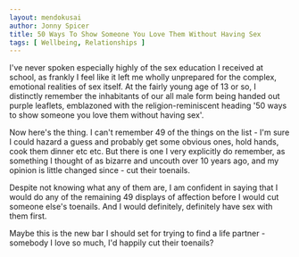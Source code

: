 ```yaml
---
layout: mendokusai
author: Jonny Spicer
title: 50 Ways To Show Someone You Love Them Without Having Sex
tags: [ Wellbeing, Relationships ]
---
```

I've never spoken especially highly of the sex education I received at school, as frankly I feel like it left me wholly unprepared for the complex, emotional realities of sex itself. At the fairly young age of 13 or so, I distinctly remember the inhabitants of our
all male form being handed out purple leaflets, emblazoned with the religion-reminiscent heading '50 ways to show someone you love them without having sex'. 

Now here's the thing. I can't remember 49 of the things on the list - I'm sure I could hazard a guess and probably get some obvious ones, hold hands, cook them dinner etc etc. But there is one I very explicitly do remember, as something I thought of as bizarre and uncouth over 10 years ago, and my opinion is little changed since - cut their toenails.

Despite not knowing what any of them are, I am confident in saying that I would do any of the remaining 49 displays of affection before I would cut someone else's toenails. And I would definitely, definitely have sex with them first. 

Maybe this is the new bar I should set for trying to find a life partner - somebody I love so much, I'd happily cut their toenails?
